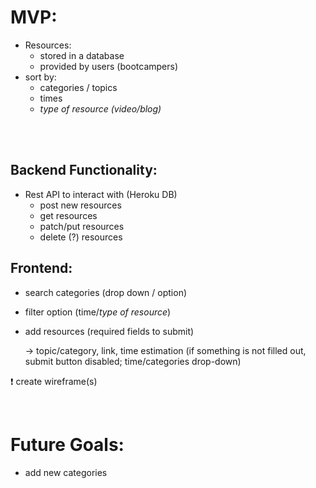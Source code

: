 # MVP:
- Resources:
    - stored in a database
    - provided by users (bootcampers)
- sort by: 
    - categories / topics
    - times
    - *type of resource (video/blog)* 
<br>
<br>

## Backend Functionality:
- Rest API to interact with (Heroku DB)
    - post new resources
    - get resources
    - patch/put resources
    - delete (?) resources

## Frontend:
- search categories (drop down / option)
- filter option (time/*type of resource*)
- add resources (required fields to submit) 

    → topic/category, link, time estimation (if something is not filled out, submit button disabled; time/categories drop-down)

❗ create wireframe(s)


<br>

# Future Goals:
- add new categories